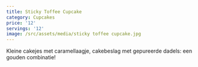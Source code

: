 ```yaml
---
title: Sticky Toffee Cupcake
category: Cupcakes
price: '12'
servings: '12'
image: /src/assets/media/sticky toffee cupcake.jpg
---
```

Kleine cakejes met caramellaagje, cakebeslag met gepureerde dadels: een gouden combinatie!
